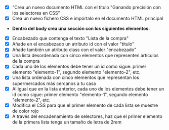 - [x] "Crea un nuevo documento HTML con el título "Ganando precisión con los selectores en CSS"
- [x] Crea un nuevo fichero CSS e impórtalo en el documento HTML principal
+ **Dentro del body crea una sección con los siguientes elementos:**
- [x] Encabezado que contenga el texto "Lista de la compra"
- [x] Añade en el encabezado un atributo id con el valor "titulo"
- [x] Añade también un atributo class con el valor "encabezado"
- [x] Una lista desordenada con cinco elementos que representen artículos de la compra
- [x] Cada uno de los elementos debe tener un id como sigue: primer elemento "elemento-1", segundo elemento "elemento-2", etc.
- [x] Una lista ordenada con cinco elementos que representan los supermercados más cercanos a tu casa
- [x] Al igual que en la lista anterior, cada uno de los elementos debe tener un id como sigue: primer elemento "elemento-1", segundo elemento "elemento-2", etc.
- [x] Modifica el CSS para que el primer elemento de cada lista se muestre de color rojo
- [x] A través del encadenamiento de selectores, haz que el primer elemento de la primera lista tenga un tamaño de letra de 2rem